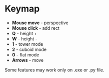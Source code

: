 
# Keymap
- **Mouse move** - perspective
- **Mouse click** - add rect
- **Q** - height +
- **W** - height -
- **1** - tower mode
- **2** - cuboid mode
- **0** - flat mode
- **Arrows** - move

Some features may work only on .exe or .py file.